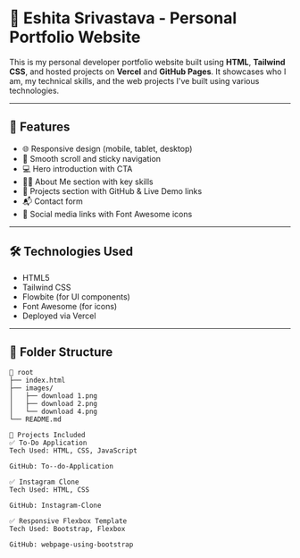 # 💼 Eshita Srivastava - Personal Portfolio Website

This is my personal developer portfolio website built using **HTML**, **Tailwind CSS**, and hosted projects on **Vercel** and **GitHub Pages**. It showcases who I am, my technical skills, and the web projects I've built using various technologies.

---

## 📌 Features

- 🌐 Responsive design (mobile, tablet, desktop)
- 🎯 Smooth scroll and sticky navigation
- 💻 Hero introduction with CTA
- 👩‍💻 About Me section with key skills
- 🚀 Projects section with GitHub & Live Demo links
- 📬 Contact form
- 📱 Social media links with Font Awesome icons

---

## 🛠️ Technologies Used

- HTML5
- Tailwind CSS
- Flowbite (for UI components)
- Font Awesome (for icons)
- Deployed via Vercel

---

## 📂 Folder Structure

```plaintext
📁 root
├── index.html
├── images/
│   ├── download 1.png
│   ├── download 2.png
│   └── download 4.png
└── README.md

🧠 Projects Included
✅ To-Do Application
Tech Used: HTML, CSS, JavaScript

GitHub: To--do-Application

✅ Instagram Clone
Tech Used: HTML, CSS

GitHub: Instagram-Clone

✅ Responsive Flexbox Template
Tech Used: Bootstrap, Flexbox

GitHub: webpage-using-bootstrap
